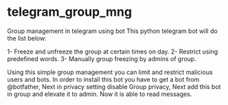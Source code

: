 # telegram_group_mng
Group management in telegram using bot
This python telegram bot will do the list below:

1- Freeze and unfreeze the group at certain times on day.
2- Restrict using predefined words.
3- Manually group freezing by admins of group. 

Using this simple group management you can limit and restrict malicious users and bots.
In order to install this bot you have to get a bot from @botfather,
Next in privacy setting disable Group privacy,
Next add this bot in group and elevate it to admin. 
Now it is able to read messages. 


